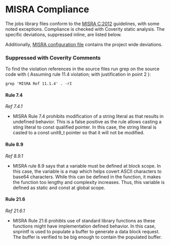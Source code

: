 # MISRA Compliance

The jobs library files conform to the [MISRA C:2012](https://www.misra.org.uk)
guidelines, with some noted exceptions. Compliance is checked with Coverity static analysis.
The specific deviations, suppressed inline, are listed below.

Additionally, [MISRA configuration file](https://github.com/aws/aws-iot-core-mqtt-file-streams-embedded-c/blob/main/tools/coverity/misra.config) contains the project wide deviations.

### Suppressed with Coverity Comments
To find the violation references in the source files run grep on the source code
with ( Assuming rule 11.4 violation; with justification in point 2 ):
```
grep 'MISRA Ref 11.1.4' . -rI
```

#### Rule 7.4

_Ref 7.4.1_

- MISRA Rule 7.4 prohibits modification of a string literal as that results in
  undefined behavior. This is a false positive as the rule allows casting a
  sting literal to const qualified pointer. In this case, the string literal is
  casted to a const unit8_t pointer so that it will not be modified.

#### Rule 8.9

_Ref 8.9.1_

- MISRA rule 8.9 says that a variable must be defined at block scope. In this
  case, the variable is a map which helps covert ASCII characters to base64
  characters. While this can be defined in the function, it makes the function
  too lengthy and complexity increases. Thus, this variable is defined as
  static and const at global scope.

#### Rule 21.6

_Ref 21.6.1_

- MISRA Rule 21.6 prohibts use of standard library functions as these functions
  might have implementation defined behavior. In this case, snprintf is used to
  populate a buffer to generate a data block request. The buffer is verified to
  be big enough to contain the populated buffer.

